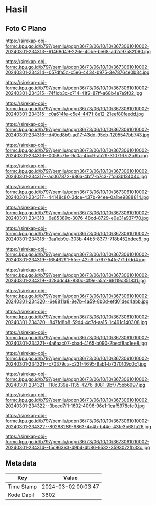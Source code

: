 # Hasil

## Foto C Plano

https://sirekap-obj-formc.kpu.go.id/b797/pemilu/pdpr/36/73/06/10/10/3673061010002-20240301-234313--61468d49-226e-40be-be68-ad2c97582090.jpg

https://sirekap-obj-formc.kpu.go.id/b797/pemilu/pdpr/36/73/06/10/10/3673061010002-20240301-234314--057dfa5c-c5e6-4434-b975-3e78764e0b34.jpg

https://sirekap-obj-formc.kpu.go.id/b797/pemilu/pdpr/36/73/06/10/10/3673061010002-20240301-234315--74f1cb3c-c714-41f2-87ff-a68b4e7e9f02.jpg

https://sirekap-obj-formc.kpu.go.id/b797/pemilu/pdpr/36/73/06/10/10/3673061010002-20240301-234315--c0a614fe-c5e4-4471-8e12-21eef80feedd.jpg

https://sirekap-obj-formc.kpu.go.id/b797/pemilu/pdpr/36/73/06/10/10/3673061010002-20240301-234316--d49cd8b9-ad17-43dd-95eb-1205547bb743.jpg

https://sirekap-obj-formc.kpu.go.id/b797/pemilu/pdpr/36/73/06/10/10/3673061010002-20240301-234316--0058c71e-9c0a-4bc9-ab29-3107167c2b6b.jpg

https://sirekap-obj-formc.kpu.go.id/b797/pemilu/pdpr/36/73/06/10/10/3673061010002-20240301-234317--ac067872-686a-4bf7-b7c3-7fc63b13404c.jpg

https://sirekap-obj-formc.kpu.go.id/b797/pemilu/pdpr/36/73/06/10/10/3673061010002-20240301-234317--44148c80-3dce-437b-94ee-0a1be9888814.jpg

https://sirekap-obj-formc.kpu.go.id/b797/pemilu/pdpr/36/73/06/10/10/3673061010002-20240301-234318--6e85389c-3076-48cd-8729-e0e31a937f70.jpg

https://sirekap-obj-formc.kpu.go.id/b797/pemilu/pdpr/36/73/06/10/10/3673061010002-20240301-234318--3aa1eb9e-303b-44b5-8377-718b452bdee8.jpg

https://sirekap-obj-formc.kpu.go.id/b797/pemilu/pdpr/36/73/06/10/10/3673061010002-20240301-234319--f6546291-5fee-42b9-b767-54fe771d7dd4.jpg

https://sirekap-obj-formc.kpu.go.id/b797/pemilu/pdpr/36/73/06/10/10/3673061010002-20240301-234319--328ddc46-830c-4f9e-a5a1-69119c351831.jpg

https://sirekap-obj-formc.kpu.go.id/b797/pemilu/pdpr/36/73/06/10/10/3673061010002-20240301-234320--6e8811a8-8e7b-4a59-8b0d-efd01ded4abb.jpg

https://sirekap-obj-formc.kpu.go.id/b797/pemilu/pdpr/36/73/06/10/10/3673061010002-20240301-234320--847fd8b8-59d4-4c7d-aa15-1c491c140308.jpg

https://sirekap-obj-formc.kpu.go.id/b797/pemilu/pdpr/36/73/06/10/10/3673061010002-20240301-234321--4a6aac07-cbad-4165-b090-2becf8ac1ee8.jpg

https://sirekap-obj-formc.kpu.go.id/b797/pemilu/pdpr/36/73/06/10/10/3673061010002-20240301-234321--c70379ca-c231-4695-9ab1-b7370109c0c1.jpg

https://sirekap-obj-formc.kpu.go.id/b797/pemilu/pdpr/36/73/06/10/10/3673061010002-20240301-234321--118c339e-1135-4276-8081-9bf775bb6997.jpg

https://sirekap-obj-formc.kpu.go.id/b797/pemilu/pdpr/36/73/06/10/10/3673061010002-20240301-234322--3beed7f1-1602-4096-96e1-1caf5978cfe9.jpg

https://sirekap-obj-formc.kpu.go.id/b797/pemilu/pdpr/36/73/06/10/10/3673061010002-20240301-234322--80288289-9863-4c4b-b44e-43fe3b68fa26.jpg

https://sirekap-obj-formc.kpu.go.id/b797/pemilu/pdpr/36/73/06/10/10/3673061010002-20240301-234314--f5c963e3-49b4-4b86-9532-3593072fb33c.jpg


## Metadata

| Key        | Value               |
| ---------- | ------------------- |
| Time Stamp | 2024-03-02 00:03:47 |
| Kode Dapil | 3602                |



